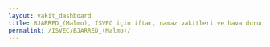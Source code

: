 ```yaml
---
layout: vakit_dashboard
title: BJARRED_(Malmo), ISVEC için iftar, namaz vakitleri ve hava durumu - ilçe/eyalet seç
permalink: /ISVEC/BJARRED_(Malmo)/
---
```


<script type="text/javascript">
  var GLOBAL_COUNTRY = 'ISVEC';
  var GLOBAL_CITY = 'BJARRED_(Malmo)';
  var GLOBAL_STATE = '';
  var lat = 72;
  var lon = 21;
</script>
